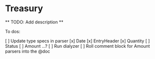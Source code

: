 Treasury
========

** TODO: Add description **


To dos:

[ ] Update type specs in parser
		[x] Date
		[x] EntryHeader
		[x] Quantity
		[ ] Status
		[ ] Amount
		...?
		[ ] Run dialyzer
[ ] Roll comment block for Amount parsers into the @doc

